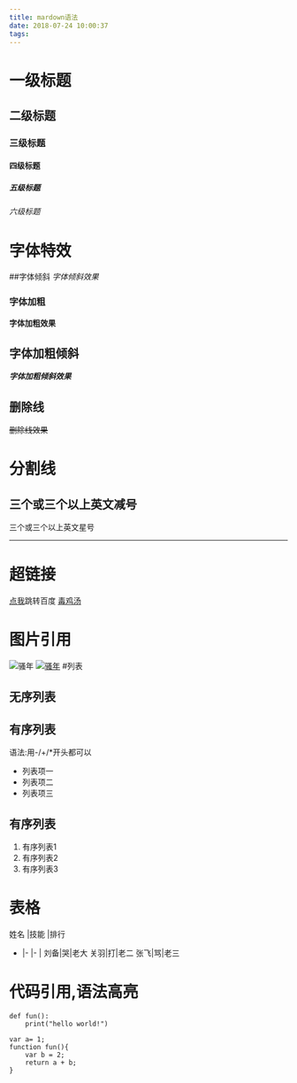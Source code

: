 ```yaml
---
title: mardown语法
date: 2018-07-24 10:00:37
tags:
---
```

# 一级标题 
## 二级标题
### 三级标题
#### 四级标题 
##### 五级标题
###### 六级标题   
# 字体特效
##字体倾斜
*字体倾斜效果*
### 字体加粗
**字体加粗效果**
## 字体加粗倾斜
***字体加粗倾斜效果***
## 删除线
~~删除线效果~~
# 分割线
三个或三个以上英文减号
---
三个或三个以上英文星号
***
# 超链接
[点我](http://www.baidu.com)跳转百度
[毒鸡汤](http://localhost:4000/2018/07/23/%E4%BB%8A%E6%97%A5%E6%AF%92%E9%B8%A1%E6%B1%A4/)
# 图片引用
![骚年](https://timgsa.baidu.com/timg?image&quality=80&size=b9999_10000&sec=1532411201572&di=8c6ae28c73b73ebf2072774d4d07dc04&imgtype=0&src=http%3A%2F%2Fpic.9ht.com%2Fup%2F2016-8%2F14701100137002485.jpg)
[![骚年](https://timgsa.baidu.com/timg?image&quality=80&size=b9999_10000&sec=1532411201572&di=8c6ae28c73b73ebf2072774d4d07dc04&imgtype=0&src=http%3A%2F%2Fpic.9ht.com%2Fup%2F2016-8%2F14701100137002485.jpg)](http://www.baidu.com)
#列表
## 无序列表
## 有序列表
语法:用-/+/*开头都可以
- 列表项一
- 列表项二
- 列表项三
## 有序列表
1. 有序列表1
2. 有序列表2 
3. 有序列表3
# 表格

姓名 |技能 |排行
- |- |- |
刘备|哭|老大
关羽|打|老二
张飞|骂|老三

# 代码引用,语法高亮
```
def fun():
    print("hello world!")
```
```
var a= 1;
function fun(){
    var b = 2;
    return a + b;
}
```




